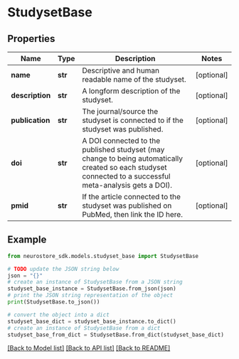 # StudysetBase


## Properties

Name | Type | Description | Notes
------------ | ------------- | ------------- | -------------
**name** | **str** | Descriptive and human readable name of the studyset. | [optional] 
**description** | **str** | A longform description of the studyset. | [optional] 
**publication** | **str** | The journal/source the studyset is connected to if the studyset was published. | [optional] 
**doi** | **str** | A DOI connected to the published studyset (may change to being automatically created so each studyset connected to a successful meta-analysis gets a DOI). | [optional] 
**pmid** | **str** | If the article connected to the studyset was published on PubMed, then link the ID here. | [optional] 

## Example

```python
from neurostore_sdk.models.studyset_base import StudysetBase

# TODO update the JSON string below
json = "{}"
# create an instance of StudysetBase from a JSON string
studyset_base_instance = StudysetBase.from_json(json)
# print the JSON string representation of the object
print(StudysetBase.to_json())

# convert the object into a dict
studyset_base_dict = studyset_base_instance.to_dict()
# create an instance of StudysetBase from a dict
studyset_base_from_dict = StudysetBase.from_dict(studyset_base_dict)
```
[[Back to Model list]](../README.md#documentation-for-models) [[Back to API list]](../README.md#documentation-for-api-endpoints) [[Back to README]](../README.md)


